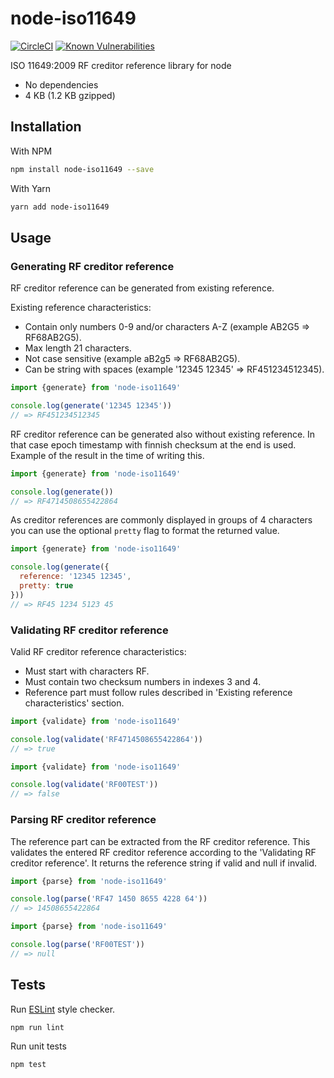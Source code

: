 node-iso11649
=============

[![CircleCI](https://circleci.com/gh/nruotsal/node-iso11649/tree/master.svg?style=svg)](https://circleci.com/gh/nruotsal/node-iso11649/tree/master)
[![Known Vulnerabilities](https://snyk.io/test/github/nruotsal/node-iso11649/badge.svg)](https://snyk.io/test/github/nruotsal/node-iso11649)

ISO 11649:2009 RF creditor reference library for node

* No dependencies
* 4 KB (1.2 KB gzipped)


## Installation

With NPM
```sh
npm install node-iso11649 --save
```

With Yarn
```sh
yarn add node-iso11649
```


## Usage

### Generating RF creditor reference

RF creditor reference can be generated from existing reference.

Existing reference characteristics:
 * Contain only numbers 0-9 and/or characters A-Z (example AB2G5 => RF68AB2G5).
 * Max length 21 characters.
 * Not case sensitive (example aB2g5 => RF68AB2G5).
 * Can be string with spaces (example '12345 12345' => RF451234512345).

```js
import {generate} from 'node-iso11649'

console.log(generate('12345 12345'))
// => RF451234512345
```

RF creditor reference can be generated also without existing reference.
In that case epoch timestamp with finnish checksum at the end is used.
Example of the result in the time of writing this.

```js
import {generate} from 'node-iso11649'

console.log(generate())
// => RF4714508655422864
```

As creditor references are commonly displayed in groups of 4 characters
you can use the optional `pretty` flag to format the returned value.

```js
import {generate} from 'node-iso11649'

console.log(generate({
  reference: '12345 12345',
  pretty: true
}))
// => RF45 1234 5123 45
```

### Validating RF creditor reference

Valid RF creditor reference characteristics:
 * Must start with characters RF.
 * Must contain two checksum numbers in indexes 3 and 4.
 * Reference part must follow rules described in 'Existing reference characteristics' section.

```js
import {validate} from 'node-iso11649'

console.log(validate('RF4714508655422864'))
// => true
```

```js
import {validate} from 'node-iso11649'

console.log(validate('RF00TEST'))
// => false
```

### Parsing RF creditor reference

The reference part can be extracted from the RF creditor reference.
This validates the entered RF creditor reference according to the
'Validating RF creditor reference'. It returns the reference string
if valid and null if invalid.

```js
import {parse} from 'node-iso11649'

console.log(parse('RF47 1450 8655 4228 64'))
// => 14508655422864
```

```js
import {parse} from 'node-iso11649'

console.log(parse('RF00TEST'))
// => null
```


## Tests

Run [ESLint](https://eslint.org/) style checker.

```sh
npm run lint
````

Run unit tests

```sh
npm test
```
